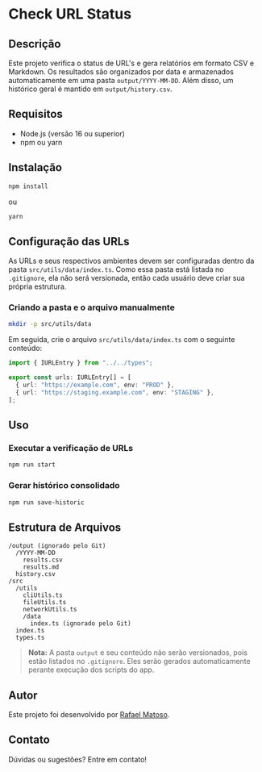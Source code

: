 # Check URL Status

## Descrição

Este projeto verifica o status de URL's e gera relatórios em formato CSV e Markdown. Os resultados são organizados por data e armazenados automaticamente em uma pasta `output/YYYY-MM-DD`. Além disso, um histórico geral é mantido em `output/history.csv`.

## Requisitos

- Node.js (versão 16 ou superior)
- npm ou yarn

## Instalação

```sh
npm install
```

ou

```sh
yarn
```

## Configuração das URLs

As URLs e seus respectivos ambientes devem ser configuradas dentro da pasta `src/utils/data/index.ts`. Como essa pasta está listada no `.gitignore`, ela não será versionada, então cada usuário deve criar sua própria estrutura.

### Criando a pasta e o arquivo manualmente

```sh
mkdir -p src/utils/data
```

Em seguida, crie o arquivo `src/utils/data/index.ts` com o seguinte conteúdo:

```ts
import { IURLEntry } from "../../types";

export const urls: IURLEntry[] = [
  { url: "https://example.com", env: "PROD" },
  { url: "https://staging.example.com", env: "STAGING" },
];
```

## Uso

### Executar a verificação de URLs

```sh
npm run start
```

### Gerar histórico consolidado

```sh
npm run save-historic
```

## Estrutura de Arquivos

```
/output (ignorado pelo Git)
  /YYYY-MM-DD
    results.csv
    results.md
  history.csv
/src
  /utils
    cliUtils.ts
    fileUtils.ts
    networkUtils.ts
    /data
      index.ts (ignorado pelo Git)
  index.ts
  types.ts
```

> **Nota:** A pasta `output` e seu conteúdo não serão versionados, pois estão listados no `.gitignore`. Eles serão gerados automaticamente perante execução dos scripts do app.

## Autor

Este projeto foi desenvolvido por [Rafael Matoso](https://github.com/rafamatoso).

## Contato

Dúvidas ou sugestões? Entre em contato!
